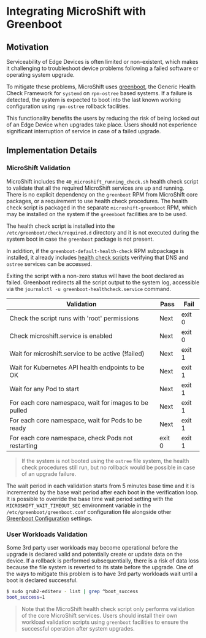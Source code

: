 # Integrating MicroShift with Greenboot

## Motivation

Serviceability of Edge Devices is often limited or non-existent, which makes it
challenging to troubleshoot device problems following a failed software or
operating system upgrade. 

To mitigate these problems, MicroShift uses [greenboot](https://github.com/fedora-iot/greenboot),
the Generic Health Check Framework for `systemd` on `rpm-ostree` based systems.
If a failure is detected, the system is expected to boot into the last known
working configuration using `rpm-ostree` rollback facilities.

This functionality benefits the users by reducing the risk of being locked out
of an Edge Device when upgrades take place. Users should not experience significant
interruption of service in case of a failed upgrade.

## Implementation Details

### MicroShift Validation

MicroShift includes the `40_microshift_running_check.sh` health check script to
validate that all the required MicroShift services are up and running. There is
no explicit dependency on the `greenboot` RPM from MicroShift core packages, or
a requirement to use health check procedures. The health check script is packaged
in the separate `microshift-greenboot` RPM, which may be installed on the system
if the `greenboot` facilities are to be used.

The health check script is installed into the `/etc/greenboot/check/required.d`
directory and it is not executed during the system boot in case the `greenboot`
package is not present.

In addition, if the `greenboot-default-health-check` RPM subpackage is installed,
it already includes
[health check scripts](https://github.com/fedora-iot/greenboot#health-checks-included-with-subpackage-greenboot-default-health-checks)
verifying that DNS and `ostree` services can be accessed.

Exiting the script with a non-zero status will have the boot declared as failed.
Greenboot redirects all the script output to the system log, accessible via the
`journalctl -u greenboot-healthcheck.service` command.

|Validation                                           |Pass  |Fail  |
|-----------------------------------------------------|------|------|
|Check the script runs with 'root' permissions        |Next  |exit 0|
|Check microshift.service is enabled                  |Next  |exit 0|
|Wait for microshift.service to be active (!failed)   |Next  |exit 1|
|Wait for Kubernetes API health endpoints to be OK    |Next  |exit 1|
|Wait for any Pod to start                            |Next  |exit 1|
|For each core namespace, wait for images to be pulled|Next  |exit 1|
|For each core namespace, wait for Pods to be ready   |Next  |exit 1|
|For each core namespace, check Pods not restarting   |exit 0|exit 1|

> If the system is not booted using the `ostree` file system, the health check
> procedures still run, but no rollback would be possible in case of an upgrade
> failure.

The wait period in each validation starts from 5 minutes base time and it is
incremented by the base wait period after each boot in the verification loop.
It is possible to override the base time wait period setting with the
`MICROSHIFT_WAIT_TIMEOUT_SEC` environment variable in the `/etc/greenboot/greenboot.conf`
configuration file alongside other [Greenboot Configuration](https://github.com/fedora-iot/greenboot#configuration)
settings.

### User Workloads Validation

Some 3rd party user workloads may become operational before the upgrade is
declared valid and potentially create or update data on the device. If a
rollback is performed subsequentially, there is a risk of data loss because the
file system is reverted to its state before the upgrade. One of the ways to
mitigate this problem is to have 3rd party workloads wait until a boot is
declared successful.

```bash
$ sudo grub2-editenv - list | grep ^boot_success
boot_success=1
```

> Note that the MicroShift health check script only performs validation of the
> core MicroShift services. Users should install their own workload validation
> scripts using `greenboot` facilities to ensure the successful operation after
> system upgrades.
